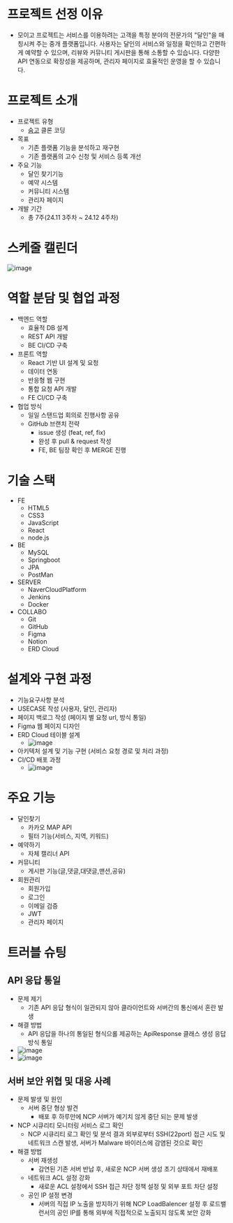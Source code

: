 # 프로젝트 선정 이유
- 모이고 프로젝트는 서비스를 이용하려는 고객을 특정 분야의 전문가의 "달인"을 매칭시켜 주는 중개 플랫폼입니다. 사용자는 달인의 서비스와 일정을 확인하고 간편하게 예약할 수 있으며, 리뷰와 커뮤니티 게시판을 통해 소통할 수 있습니다. 다양한 API 연동으로 확장성을 제공하며, 관리자 페이지로 효율적인 운영을 할 수 있습니다.

# 프로젝트 소개
- 프로젝트 유형
  - [숨고](https://soomgo.com) 클론 코딩
- 목표
  - 기존 플랫폼 기능을 분석하고 재구현
  - 기존 플랫폼의 고수 신청 및 서비스 등록 개선
- 주요 기능
  - 달인 찾기기능
  - 예약 시스템
  - 커뮤니티 시스템
  - 관리자 페이지
- 개발 기간
  - 총 7주(24.11 3주차 ~ 24.12 4주차)

# 스케줄 캘린더
![image](https://github.com/user-attachments/assets/6cc62017-457a-4aa9-b4cb-7c871b1e4bfd)

# 역할 분담 및 협업 과정
- 백엔드 역할
   - 효율적 DB 설계
   - REST API 개발
   - BE CI/CD 구축
- 프론트 역할
   - React 기반 UI 설계 및 요청
   - 데이터 연동
   - 반응형 웹 구현
   - 통합 요청 API 개발
   - FE CI/CD 구축
- 협업 방식
   - 일일 스탠드업 회의로 진행사항 공유
   - GitHub 브랜치 전략
     - issue 생성 (feat, ref, fix)
     - 완성 후 pull & request 작성
     - FE, BE 팀장 확인 후 MERGE 진행

# 기술 스택
- FE
  - HTML5
  - CSS3
  - JavaScript
  - React
  - node.js
- BE
  - MySQL
  - Springboot
  - JPA
  - PostMan
- SERVER
  - NaverCloudPlatform
  - Jenkins
  - Docker
- COLLABO
  - Git
  - GitHub
  - Figma
  - Notion
  - ERD Cloud

# 설계와 구현 과정
- 기능요구사항 분석
- USECASE 작성 (사용자, 달인, 관리자)
- 페이지 백로그 작성 (페이지 별 요청 url, 방식 통일)
- Figma 웹 페이지 디자인
- ERD Cloud 테이블 설계
  - ![image](https://github.com/user-attachments/assets/22ea8df6-5f1f-461c-9973-3947f24dcb7e)
- 아키텍처 설계 및 기능 구현 (서비스 요청 경로 및 처리 과정)
- CI/CD 배포 과정
  - ![image](https://github.com/user-attachments/assets/9fd3c419-b171-46f1-b653-79e1eb90ef9a)

# 주요 기능
- 달인찾기
  - 카카오 MAP API
  - 필터 기능(서비스, 지역, 키워드)
- 예약하기
  - 자체 캘리너 API
- 커뮤니티
  - 게시판 기능(글,댓글,대댓글,맨션,공유)
- 회원관리
  - 회원가입
  - 로그인
  - 이메일 검증
  - JWT
  - 관리자 페이지

# 트러블 슈팅
## API 응답 통일
- 문제 제기
  - 기존 API 응답 형식이 일관되지 않아 클라이언트와 서버간의 통신에서 혼란 발생
- 해결 방법
  - API 응답을 하나의 통일된 형식으롤 제공하는 ApiResponse 클래스 생성 응답 방식 통일 
- ![image](https://github.com/user-attachments/assets/50bf0a3c-1f33-402d-89ba-fc9a157a3661)
- ![image](https://github.com/user-attachments/assets/abf362b3-4bca-4ff9-a4bf-9dc0991c3fd7)
## 서버 보안 위협 및 대응 사례
- 문제 발생 및 원인
  - 서버 중단 형상 발견
    - 배포 후 하루만에 NCP 서버가 예기치 않게 중단 되는 문제 발생
- NCP 시큐리티 모니터링 서비스 로그 확인
  - NCP 시큐리티 로그 확인 및 분석 결과 외부로부터 SSH(22port) 접근 시도 및 네트워크 스캔 발생, 서버가 Malware 바이러스에 감염된 것으로 확인
- 해결 방법
  - 서버 재생성
    - 감연된 기존 서버 반납 후, 새로운 NCP 서버 생성 초기 상태에서 재배포
  - 네트워크 ACL 설정 강화
    - 새로운 ACL 설정에서 SSH 접근 차단 정책 설정 및 외부 포트 차단 설정
  - 공인 IP 설정 변경
    - 서버의 직접 IP 노출을 방지하기 위해 NCP LoadBalencer 설정 후 로드밸런서의 공인 IP를 통해 외부에 직접적으로 노출되지 않도록 보안 강화


